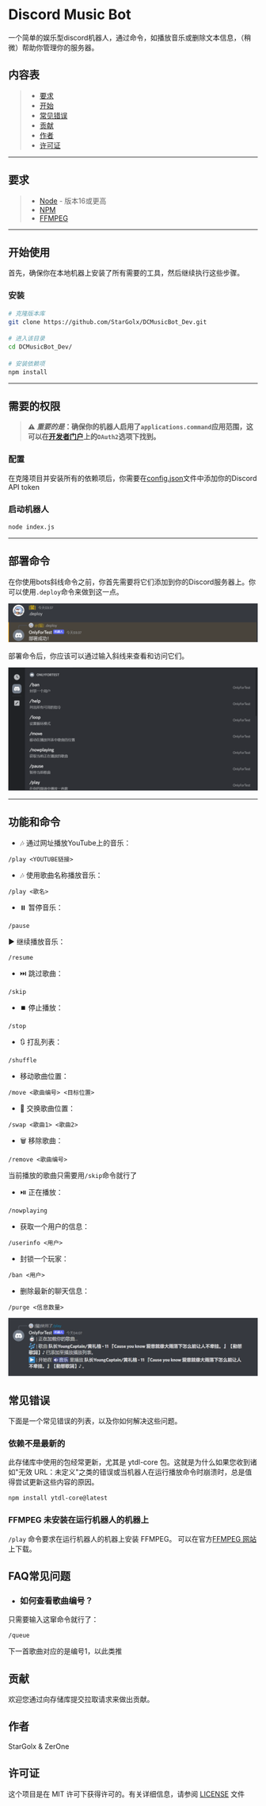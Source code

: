 # Discord Music Bot

一个简单的娱乐型discord机器人，通过命令，如播放音乐或删除文本信息，（稍微）帮助你管理你的服务器。

## 内容表

>* [要求](#要求)
>* [开始](#开始使用)
>* [常见错误](#常见错误)
>* [贡献](#贡献)
>* [作者](#作者)
>* [许可证](#许可证)
---
## 要求

>* [Node](https://nodejs.org/en/) - 版本16或更高
>* [NPM](https://www.npmjs.com/)
>* [FFMPEG](https://www.ffmpeg.org/)
---
## 开始使用

首先，确保你在本地机器上安装了所有需要的工具，然后继续执行这些步骤。

### 安装

```bash
# 克隆版本库
git clone https://github.com/StarGolx/DCMusicBot_Dev.git

# 进入该目录
cd DCMusicBot_Dev/

# 安装依赖项
npm install
```

---

## 需要的权限

>**⚠️ *重要的是*：确保你的机器人启用了`applications.command`应用范围，这可以在[开发者门户](https://discord.com/developers/applications/)上的`OAuth2`选项下找到。**

### 配置

在克隆项目并安装所有的依赖项后，你需要在[config.json](./config.json)文件中添加你的Discord API token

### 启动机器人

```bash
node index.js
```

---

## 部署命令

在你使用bots斜线命令之前，你首先需要将它们添加到你的Discord服务器上。你可以使用`.deploy`命令来做到这一点。

![deploy-cmds.png](./assets/deploy-cmds.png)

部署命令后，你应该可以通过输入斜线来查看和访问它们。

![cmds.png](./assets/cmds.png)

---

## 功能和命令

* 🎶 通过网址播放YouTube上的音乐：

```
/play <YOUTUBE链接>
```

* 🎶 使用歌曲名称播放音乐：

```
/play <歌名>
```

* ⏸️ 暂停音乐：

```
/pause
```

▶️ 继续播放音乐：

```
/resume
```

* ⏭️ 跳过歌曲：

```
/skip
```

* ⏹️ 停止播放：

```
/stop
```

* 🔃 打乱列表：

```
/shuffle
```

* 移动歌曲位置：

```
/move <歌曲编号> <目标位置>
```

* 🔄️ 交换歌曲位置：

```
/swap <歌曲1> <歌曲2>
```

* 🗑️ 移除歌曲：

```
/remove <歌曲编号>
```

当前播放的歌曲只需要用`/skip`命令就行了

* ⏯️ 正在播放：

```
/nowplaying
```

* 获取一个用户的信息：

```
/userinfo <用户>
```

* 封锁一个玩家：

```
/ban <用户>
```

* 删除最新的聊天信息：

```
/purge <信息数量>
```

![playing_song.png](./assets/playing_song.png)

## 常见错误

下面是一个常见错误的列表，以及你如何解决这些问题。

### 依赖不是最新的

此存储库中使用的包经常更新，尤其是 ytdl-core 包。这就是为什么如果您收到诸如"无效 URL：未定义"之类的错误或当机器人在运行播放命令时崩溃时，总是值得尝试更新这些内容的原因。

```bash
npm install ytdl-core@latest
```

### FFMPEG 未安装在运行机器人的机器上

`/play` 命令要求在运行机器人的机器上安装 FFMPEG。 可以在官方[FFMPEG 网站](https://www.ffmpeg.org/)上下载。

## FAQ常见问题

* ### 如何查看歌曲编号？

只需要输入这窜命令就行了：

```
/queue
```

下一首歌曲对应的是编号1，以此类推

## 贡献

欢迎您通过向存储库提交拉取请求来做出贡献。

## 作者

StarGolx & ZerOne

## 许可证

这个项目是在 MIT 许可下获得许可的。有关详细信息，请参阅 [LICENSE](LICENSE) 文件
